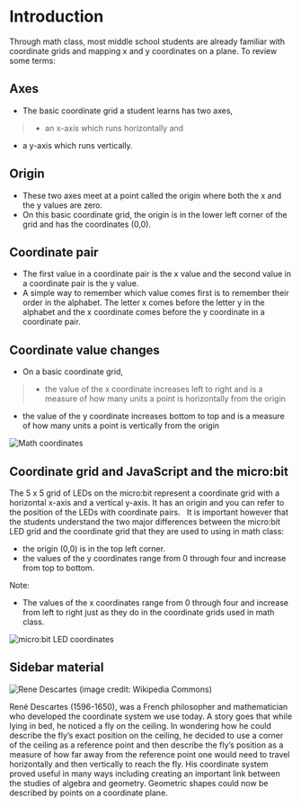 # Introduction

Through math class, most middle school students are already familiar with coordinate grids and mapping x and y coordinates on a plane. To review some terms:

## Axes

* The basic coordinate grid a student learns has two axes,

> * an x-axis which runs horizontally and

* a y-axis which runs vertically.

## Origin

* These two axes meet at a point called the origin where both the x and the y values are zero.
* On this basic coordinate grid, the origin is in the lower left corner of the grid and has the coordinates (0,0).

## Coordinate pair

* The first value in a coordinate pair is the x value and the second value in a coordinate pair is the y value.
* A simple way to remember which value comes first is to remember their order in the alphabet. The letter x comes before the letter y in the alphabet and the x coordinate comes before the y coordinate in a coordinate pair.

## Coordinate value changes

* On a basic coordinate grid,

> * the value of the x coordinate increases left to right and is a measure of how many units a point is horizontally from the origin

* the value of the y coordinate increases bottom to top and is a measure of how many units a point is vertically from the origin

![Math coordinates](/static/courses/csintro/coordinates/math-coords.png)

## Coordinate grid and JavaScript and the micro:bit

The 5 x 5 grid of LEDs on the micro:bit represent a coordinate grid with a horizontal x-axis and a vertical y-axis. It has an origin and you can refer to the position of the LEDs with coordinate pairs.   It is important however that the students understand the two major differences between the micro:bit LED grid and the coordinate grid that they are used to using in math class:

* the origin (0,0) is in the top left corner.
* the values of the y coordinates range from 0 through four and increase from top to bottom.

Note:

* The values of the x coordinates range from 0 through four and increase from left to right just as they do in the coordinate grids used in math class.

![micro:bit LED coordinates](/static/courses/csintro/coordinates/microbit-led-coords.png)

## Sidebar material

![Rene Descartes](/static/courses/csintro/coordinates/rene-descartes.jpg) (image credit: Wikipedia Commons)

René Descartes (1596-1650), was a French philosopher and mathematician who developed the coordinate system we use today. A story goes that while lying in bed, he noticed a fly on the ceiling. In wondering how he could describe the fly’s exact position on the ceiling, he decided to use a corner of the ceiling as a reference point and then describe the fly’s position as a measure of how far away from the reference point one would need to travel horizontally and then vertically to reach the fly. His coordinate system proved useful in many ways including creating an important link between the studies of algebra and geometry. Geometric shapes could now be described by points on a coordinate plane.
